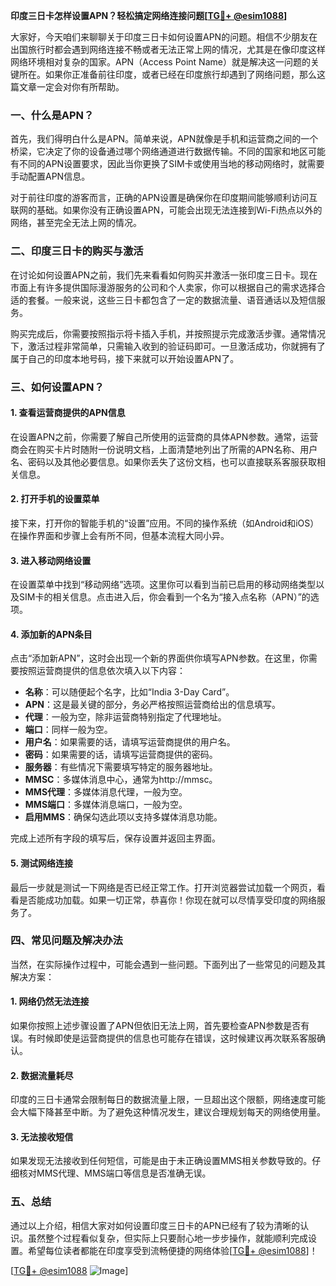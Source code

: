 **印度三日卡怎样设置APN？轻松搞定网络连接问题[[TG💪+ @esim1088](https://t.me/s/esim1088)]**

大家好，今天咱们来聊聊关于印度三日卡如何设置APN的问题。相信不少朋友在出国旅行时都会遇到网络连接不畅或者无法正常上网的情况，尤其是在像印度这样网络环境相对复杂的国家。APN（Access Point Name）就是解决这一问题的关键所在。如果你正准备前往印度，或者已经在印度旅行却遇到了网络问题，那么这篇文章一定会对你有所帮助。

### 一、什么是APN？

首先，我们得明白什么是APN。简单来说，APN就像是手机和运营商之间的一个桥梁，它决定了你的设备通过哪个网络通道进行数据传输。不同的国家和地区可能有不同的APN设置要求，因此当你更换了SIM卡或使用当地的移动网络时，就需要手动配置APN信息。

对于前往印度的游客而言，正确的APN设置是确保你在印度期间能够顺利访问互联网的基础。如果你没有正确设置APN，可能会出现无法连接到Wi-Fi热点以外的网络，甚至完全无法上网的情况。

### 二、印度三日卡的购买与激活

在讨论如何设置APN之前，我们先来看看如何购买并激活一张印度三日卡。现在市面上有许多提供国际漫游服务的公司和个人卖家，你可以根据自己的需求选择合适的套餐。一般来说，这些三日卡都包含了一定的数据流量、语音通话以及短信服务。

购买完成后，你需要按照指示将卡插入手机，并按照提示完成激活步骤。通常情况下，激活过程非常简单，只需输入收到的验证码即可。一旦激活成功，你就拥有了属于自己的印度本地号码，接下来就可以开始设置APN了。

### 三、如何设置APN？

#### 1. 查看运营商提供的APN信息

在设置APN之前，你需要了解自己所使用的运营商的具体APN参数。通常，运营商会在购买卡片时随附一份说明文档，上面清楚地列出了所需的APN名称、用户名、密码以及其他必要信息。如果你丢失了这份文档，也可以直接联系客服获取相关信息。

#### 2. 打开手机的设置菜单

接下来，打开你的智能手机的“设置”应用。不同的操作系统（如Android和iOS）在操作界面和步骤上会有所不同，但基本流程大同小异。

#### 3. 进入移动网络设置

在设置菜单中找到“移动网络”选项。这里你可以看到当前已启用的移动网络类型以及SIM卡的相关信息。点击进入后，你会看到一个名为“接入点名称（APN）”的选项。

#### 4. 添加新的APN条目

点击“添加新APN”，这时会出现一个新的界面供你填写APN参数。在这里，你需要按照运营商提供的信息依次填入以下内容：

- **名称**：可以随便起个名字，比如“India 3-Day Card”。
- **APN**：这是最关键的部分，务必严格按照运营商给出的信息填写。
- **代理**：一般为空，除非运营商特别指定了代理地址。
- **端口**：同样一般为空。
- **用户名**：如果需要的话，请填写运营商提供的用户名。
- **密码**：如果需要的话，请填写运营商提供的密码。
- **服务器**：有些情况下需要填写特定的服务器地址。
- **MMSC**：多媒体消息中心，通常为http://mmsc。
- **MMS代理**：多媒体消息代理，一般为空。
- **MMS端口**：多媒体消息端口，一般为空。
- **启用MMS**：确保勾选此项以支持多媒体消息功能。

完成上述所有字段的填写后，保存设置并返回主界面。

#### 5. 测试网络连接

最后一步就是测试一下网络是否已经正常工作。打开浏览器尝试加载一个网页，看看是否能成功加载。如果一切正常，恭喜你！你现在就可以尽情享受印度的网络服务了。

### 四、常见问题及解决办法

当然，在实际操作过程中，可能会遇到一些问题。下面列出了一些常见的问题及其解决方案：

#### 1. 网络仍然无法连接

如果你按照上述步骤设置了APN但依旧无法上网，首先要检查APN参数是否有误。有时候即使是运营商提供的信息也可能存在错误，这时候建议再次联系客服确认。

#### 2. 数据流量耗尽

印度的三日卡通常会限制每日的数据流量上限，一旦超出这个限额，网络速度可能会大幅下降甚至中断。为了避免这种情况发生，建议合理规划每天的网络使用量。

#### 3. 无法接收短信

如果发现无法接收到任何短信，可能是由于未正确设置MMS相关参数导致的。仔细核对MMS代理、MMS端口等信息是否准确无误。

### 五、总结

通过以上介绍，相信大家对如何设置印度三日卡的APN已经有了较为清晰的认识。虽然整个过程看似复杂，但实际上只要耐心地一步步操作，就能顺利完成设置。希望每位读者都能在印度享受到流畅便捷的网络体验[[TG💪+ @esim1088](https://t.me/s/esim1088)]！

[[TG💪+ @esim1088](https://t.me/s/esim1088) ![Image](https://i.postimg.cc/4NQfJmqS/Snipaste-2025-05-13-00-14-12.png)]